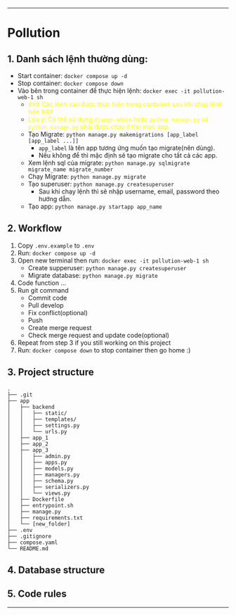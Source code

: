 
---
# Pollution

## 1. Danh sách lệnh thường dùng:

- Start container: ```docker compose up -d```
- Stop container: ```docker compose down```
- Vào bên trong container để thực hiện lệnh: ```docker exec -it pollution-web-1 sh```
  - <span style="color: yellow">\### Các lệnh sau được thực hiện trong container sau khi chạy lệnh trên ###</span>
  - <span style="color: yellow">Lưu ý: Có thể sử dụng ```django-admin``` hoặc ```python manage.py``` và ```python manage.py``` phải được chạy ở thư mục app.</span>
  - Tạo Migrate: ```python manage.py makemigrations [app_label [app_label ...]]```
    - ```app_label``` là tên app tương ứng muốn tạo migrate(nên dùng).
    - Nếu không để thì mặc định sẽ tạo migrate cho tất cả các app.
  - Xem lệnh sql của migrate: ```python manage.py sqlmigrate migrate_name migrate_number```
  - Chạy Migrate: ```python manage.py migrate```
  - Tạo superuser: ```python manage.py createsuperuser```
    - Sau khi chạy lệnh thì sẽ nhập username, email, password theo hướng dẫn.
  - Tạo app: ```python manage.py startapp app_name```

## 2. Workflow
1. Copy `.env.example` to `.env`
1. Run: ```docker compose up -d```
1. Open new terminal then run: ```docker exec -it pollution-web-1 sh```
    - Create supperuser: ```python manage.py createsuperuser```
    - Migrate database: ```python manage.py migrate```
1. Code function ...
1. Run git command
    - Commit code
    - Pull develop
    - Fix conflict(optional)
    - Push
    - Create merge request
    - Check merge request and update code(optional)
1. Repeat from step 3 if you still working on this project
1. Run: ```docker compose down``` to stop container then go home :\)

## 3. Project structure
<!-- ─ ├ │ └ -->
```
.
├── .git
├── app
│   ├── backend
│   │   ├── static/
│   │   ├── templates/
│   │   ├── settings.py
│   │   └── urls.py
│   ├── app_1
│   ├── app_2
│   ├── app_3
│   │   ├── admin.py
│   │   ├── apps.py
│   │   ├── models.py
│   │   ├── managers.py
│   │   ├── schema.py
│   │   ├── serializers.py
│   │   └── views.py
│   ├── Dockerfile
│   ├── entrypoint.sh
│   ├── manage.py
│   ├── requirements.txt
│   └── [new_folder]
├── .env
├── .gitignore
├── compose.yaml
└── README.md
```

## 4. Database structure

## 5. Code rules

---